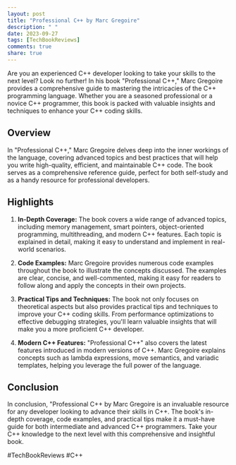 ```yaml
---
layout: post
title: "Professional C++ by Marc Gregoire"
description: " "
date: 2023-09-27
tags: [TechBookReviews]
comments: true
share: true
---
```


Are you an experienced C++ developer looking to take your skills to the next level? Look no further! In his book "Professional C++," Marc Gregoire provides a comprehensive guide to mastering the intricacies of the C++ programming language. Whether you are a seasoned professional or a novice C++ programmer, this book is packed with valuable insights and techniques to enhance your C++ coding skills.

## Overview

In "Professional C++," Marc Gregoire delves deep into the inner workings of the language, covering advanced topics and best practices that will help you write high-quality, efficient, and maintainable C++ code. The book serves as a comprehensive reference guide, perfect for both self-study and as a handy resource for professional developers.

## Highlights

1. **In-Depth Coverage:** The book covers a wide range of advanced topics, including memory management, smart pointers, object-oriented programming, multithreading, and modern C++ features. Each topic is explained in detail, making it easy to understand and implement in real-world scenarios.

2. **Code Examples:** Marc Gregoire provides numerous code examples throughout the book to illustrate the concepts discussed. The examples are clear, concise, and well-commented, making it easy for readers to follow along and apply the concepts in their own projects.

3. **Practical Tips and Techniques:** The book not only focuses on theoretical aspects but also provides practical tips and techniques to improve your C++ coding skills. From performance optimizations to effective debugging strategies, you'll learn valuable insights that will make you a more proficient C++ developer.

4. **Modern C++ Features:** "Professional C++" also covers the latest features introduced in modern versions of C++. Marc Gregoire explains concepts such as lambda expressions, move semantics, and variadic templates, helping you leverage the full power of the language.

## Conclusion

In conclusion, "Professional C++ by Marc Gregoire is an invaluable resource for any developer looking to advance their skills in C++. The book's in-depth coverage, code examples, and practical tips make it a must-have guide for both intermediate and advanced C++ programmers. Take your C++ knowledge to the next level with this comprehensive and insightful book.

#TechBookReviews #C++